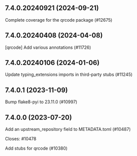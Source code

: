 ## 7.4.0.20240921 (2024-09-21)

Complete coverage for the qrcode package (#12675)

## 7.4.0.20240408 (2024-04-08)

[qrcode] Add various annotations (#11726)

## 7.4.0.20240106 (2024-01-06)

Update typing_extensions imports in third-party stubs (#11245)

## 7.4.0.1 (2023-11-09)

Bump flake8-pyi to 23.11.0 (#10997)

## 7.4.0.0 (2023-07-20)

Add an upstream_repository field to METADATA.toml (#10487)

Closes: #10478

Add stubs for qrcode (#10380)

